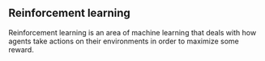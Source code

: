 ## Reinforcement learning

Reinforcement learning is an area of machine learning that deals with how agents take actions on their environments in order to maximize some reward.


